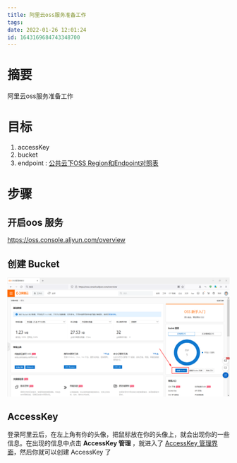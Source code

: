 ```yaml
---
title: 阿里云oss服务准备工作
tags: 
date: 2022-01-26 12:01:24
id: 1643169684743348700
---
```

# 摘要

阿里云oss服务准备工作



# 目标

1. accessKey
2. bucket 
3. endpoint : [公共云下OSS Region和Endpoint对照表](https://help.aliyun.com/document_detail/31837.html) 

# 步骤

## 开启oos 服务

 https://oss.console.aliyun.com/overview 

## 创建 Bucket

![image-20220126121353197](assets/images/image-20220126121353197.png)

## AccessKey

登录阿里云后，在左上角有你的头像，把鼠标放在你的头像上，就会出现你的一些信息。在出现的信息中点击 **AccessKey 管理** ，就进入了 [AccessKey 管理界面]( https://ram.console.aliyun.com/manage/ak )，然后你就可以创建 AccessKey 了







